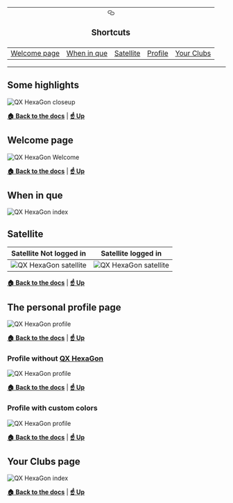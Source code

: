 <style>
	.markdown-body table td, .markdown-body table th {border:none;}
</style>
<table>
	<thead>
		<tr colspan="5">
			<th colspan="5" align="center">
				<a id="user-content-Shortcuts" class="anchor" aria-hidden="true" href="#Shortcuts">
					<svg class="octicon octicon-link" viewBox="0 0 16 16" version="1.1" width="16" height="16" aria-hidden="true"><path fill-rule="evenodd" d="M4 9h1v1H4c-1.5 0-3-1.69-3-3.5S2.55 3 4 3h4c1.45 0 3 1.69 3 3.5 0 1.41-.91 2.72-2 3.25V8.59c.58-.45 1-1.27 1-2.09C10 5.22 8.98 4 8 4H4c-.98 0-2 1.22-2 2.5S3 9 4 9zm9-3h-1v1h1c1 0 2 1.22 2 2.5S13.98 12 13 12H9c-.98 0-2-1.22-2-2.5 0-.83.42-1.64 1-2.09V6.25c-1.09.53-2 1.84-2 3.25C6 11.31 7.55 13 9 13h4c1.45 0 3-1.69 3-3.5S14.5 6 13 6z"></path></svg>
				</a>
				<h3>Shortcuts</h3>
			</th>
		</tr>
	</thead>
	<tbody>
		<tr>
			<td> <a href="#welcome-page">Welcome page</a></td>
			<td> <a href="#when-in-que">When in que</a></td>
			<td> <a href="#satellite">Satellite</a></td>
			<td> <a href="#the-personal-profile-page">Profile</a></td>
			<td> <a href="#your-clubs-page">Your Clubs</a></td>
		</tr>
	</tbody>
</table>

___________________________________________________________
## Some highlights
![QX HexaGon closeup](close-ups.png)

**[:house: Back to the docs](https://github.com/BlackSkorpio/qx-hexagon#qx-hexagon)** | **[:point_up: Up](#shortcuts)**

## Welcome page
![QX HexaGon Welcome](welcome-screen.png)

**[:house: Back to the docs](https://github.com/BlackSkorpio/qx-hexagon#qx-hexagon)** | **[:point_up: Up](#shortcuts)**

## When in que
![QX HexaGon index](queing.png)

## Satellite

| Satellite Not logged in | Satellite logged in |
| :---------------------: | :-----------------: |
|![QX HexaGon satellite](satellite-not-logged-in.png)|![QX HexaGon satellite](satellite-logged-in.png)|

**[:house: Back to the docs](https://github.com/BlackSkorpio/qx-hexagon#qx-hexagon)** | **[:point_up: Up](#shortcuts)**

## The personal profile page
![QX HexaGon profile](profile.png)

**[:house: Back to the docs](https://github.com/BlackSkorpio/qx-hexagon#qx-hexagon)** | **[:point_up: Up](#shortcuts)**

### Profile without [QX HexaGon](../README.md)
![QX HexaGon profile](profile-no-heagon.png)

**[:house: Back to the docs](https://github.com/BlackSkorpio/qx-hexagon#qx-hexagon)** | **[:point_up: Up](#shortcuts)**

### Profile with custom colors
![QX HexaGon profile](profile-with-custom-colors.png)

**[:house: Back to the docs](https://github.com/BlackSkorpio/qx-hexagon#qx-hexagon)** | **[:point_up: Up](#shortcuts)**

## Your Clubs page
![QX HexaGon index](clubs.png)

**[:house: Back to the docs](https://github.com/BlackSkorpio/qx-hexagon#qx-hexagon)** | **[:point_up: Up](#shortcuts)**
